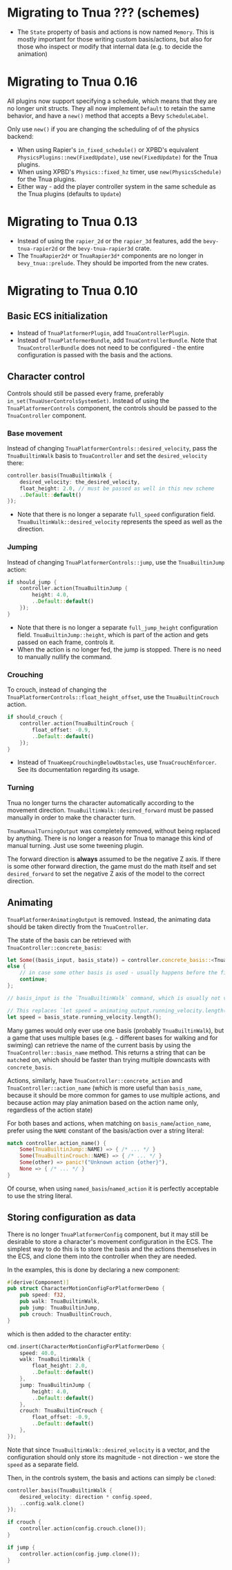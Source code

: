 # Migrating to Tnua ??? (schemes)

- The `State` property of basis and actions is now named `Memory`. This is
  mostly important for those writing custom basis/actions, but also for those
  who inspect or modify that internal data (e.g. to decide the animation)

# Migrating to Tnua 0.16

All plugins now support specifying a schedule, which means that they are no
longer unit structs. They all now implement `Default` to retain the same
behavior, and have a `new()` method that accepts a Bevy `ScheduleLabel`.

Only use `new()` if you are changing the scheduling of of the physics backend:

- When using Rapier's `in_fixed_schedule()` or XPBD's equivalent
  `PhysicsPlugins::new(FixedUpdate)`, use `new(FixedUpdate)` for the Tnua
  plugins.
- When using XPBD's `Physics::fixed_hz` timer, use `new(PhysicsSchedule)` for
  the Tnua plugins.
- Either way - add the player controller system in the same schedule as the
  Tnua plugins (defaults to `Update`)

# Migrating to Tnua 0.13

- Instead of using the `rapier_2d` or the `rapier_3d` features, add the
  `bevy-tnua-rapier2d` or the `bevy-tnua-rapier3d` crate.
- The `TnuaRapier2d*` or `TnuaRapier3d*` components are no longer in
  `bevy_tnua::prelude`. They should be imported from the new crates.

# Migrating to Tnua 0.10

## Basic ECS initialization

- Instead of `TnuaPlatformerPlugin`, add `TnuaControllerPlugin`.
- Instead of `TnuaPlatformerBundle`, add `TnuaControllerBundle`. Note that
  `TnuaControllerBundle` does not need to be configured - the entire
  configuration is passed with the basis and the actions.

## Character control

Controls should still be passed every frame, preferably
`in_set(TnuaUserControlsSystemSet)`. Instead of using the
`TnuaPlatformerControls` component, the controls should be passed to the
`TnuaController` component.

### Base movement

Instead of changing `TnuaPlatformerControls::desired_velocity`, pass the
`TnuaBuiltinWalk` basis to `TnuaController` and set the `desired_velocity`
there:
```rust
controller.basis(TnuaBuiltinWalk {
    desired_velocity: the_desired_velocity,
    float_height: 2.0, // must be passed as well in this new scheme
    ..Default::default()
});
```
* Note that there is no longer a separate `full_speed` configuration field.
  `TnuaBuiltinWalk::desired_velocity` represents the speed as well as the
  direction.

### Jumping

Instead of changing `TnuaPlatformerControls::jump`, use the `TnuaBuiltinJump`
action:
```rust
if should_jump {
    controller.action(TnuaBuiltinJump {
        height: 4.0,
        ..Default::default()
    });
}
```
* Note that there is no longer a separate `full_jump_height` configuration
  field. `TnuaBuiltinJump::height`, which is part of the action and gets passed
  on each frame, controls it.
* When the action is no longer fed, the jump is stopped. There is no need to
  manually nullify the command.

### Crouching

To crouch, instead of changing the
`TnuaPlatformerControls::float_height_offset`, use the `TnuaBuiltinCrouch`
action.
```rust
if should_crouch {
    controller.action(TnuaBuiltinCrouch {
        float_offset: -0.9,
        ..Default::default()
    });
}
```
* Instead of `TnuaKeepCrouchingBelowObstacles`, use `TnuaCrouchEnforcer`. See
  its documentation regarding its usage.

### Turning

Tnua no longer turns the character automatically according to the movement
direction. `TnuaBuiltinWalk::desired_forward` must be passed manually in order
to make the character turn.

`TnuaManualTurningOutput` was completely removed, without being replaced by
anything. There is no longer a reason for Tnua to manage this kind of manual
turning. Just use some tweening plugin.

The forward direction is **always** assumed to be the negative Z axis. If there
is some other forward direction, the game must do the math itself and set
`desired_forward` to set the negative Z axis of the model to the correct
direction.

## Animating

`TnuaPlatformerAnimatingOutput` is removed. Instead, the animating data should
be taken directly from the `TnuaController`.

The state of the basis can be retrieved with `TnuaController::concrete_basis`:

```rust
let Some((basis_input, basis_state)) = controller.concrete_basis::<TnuaBuiltinWalk>()
else {
    // in case some other basis is used - usually happens before the first basis is fed.
    continue;
};

// basis_input is the `TnuaBuiltinWalk` command, which is usually not very interesting.

// This replaces `let speed = animating_output.running_velocity.length();`:
let speed = basis_state.running_velocity.length();
```

Many games would only ever use one basis (probably `TnuaBuiltinWalk`), but a
game that uses multiple bases (e.g. - different bases for walking and for
swiming) can retrieve the name of the current basis by using the
`TnuaController::basis_name` method. This returns a string that can be
`match`ed on, which should be faster than trying multiple downcasts with
`concrete_basis`.

Actions, similarly, have `TnuaController::concrete_action` and
`TnuaController::action_name` (which is more useful than `basis_name`, because
it should be more common for games to use multiple actions, and because action
may play animation based on the action name only, regardless of the action
state)

For both bases and actions, when matching on `basis_name`/`action_name`, prefer
using the `NAME` constant of the basis/action over a string literal:

```rust
match controller.action_name() {
    Some(TnuaBuiltinJump::NAME) => { /* ... */ }
    Some(TnuaBuiltinCrouch::NAME) => { /* ... */ }
    Some(other) => panic!("Unknown action {other}"),
    None => { /* ... */ }
}
```

Of course, when using `named_basis`/`named_action` it is perfectly acceptable
to use the string literal.

## Storing configuration as data

There is no longer `TnuaPlatformerConfig` component, but it may still be
desirable to store a character's movement configuration in the ECS. The
simplest way to do this is to store the basis and the actions themselves in the
ECS, and clone them into the controller when they are needed.

In the examples, this is done by declaring a new component:
```rust
#[derive(Component)]
pub struct CharacterMotionConfigForPlatformerDemo {
    pub speed: f32,
    pub walk: TnuaBuiltinWalk,
    pub jump: TnuaBuiltinJump,
    pub crouch: TnuaBuiltinCrouch,
}
```

which is then added to the character entity:

```rust
cmd.insert(CharacterMotionConfigForPlatformerDemo {
    speed: 40.0,
    walk: TnuaBuiltinWalk {
        float_height: 2.0,
        ..Default::default()
    },
    jump: TnuaBuiltinJump {
        height: 4.0,
        ..Default::default()
    },
    crouch: TnuaBuiltinCrouch {
        float_offset: -0.9,
        ..Default::default()
    },
});
```

Note that since `TnuaBuiltinWalk::desired_velocity` is a vector, and the
configuration should only store its magnitude - not direction - we store the
`speed` as a separate field.

Then, in the controls system, the basis and actions can simply be `clone`d:

```rust
controller.basis(TnuaBuiltinWalk {
    desired_velocity: direction * config.speed,
    ..config.walk.clone()
});

if crouch {
    controller.action(config.crouch.clone());
}

if jump {
    controller.action(config.jump.clone());
}
```
